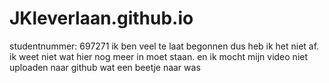 # JKleverlaan.github.io
studentnummer: 697271
ik ben veel te laat begonnen dus heb ik het niet af. 
ik weet niet wat hier nog meer in moet staan. 
en ik mocht mijn video niet uploaden naar github wat een beetje naar was

